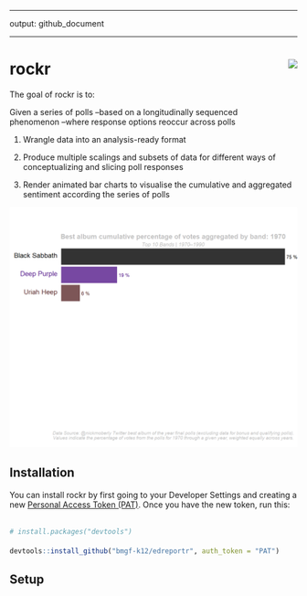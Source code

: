 
-----

output: github\_document

-----

<!-- README.md is generated from README.Rmd. Please edit that file -->

# rockr <img src='hex/rockr_hex' align="right" height="150" />

<!-- badges: start -->

<!-- badges: end -->

The goal of rockr is to:

Given a series of polls –based on a longitudinally sequenced phenomenon
–where response options reoccur across polls

1.  Wrangle data into an analysis-ready format

2.  Produce multiple scalings and subsets of data for different ways of
    conceptualizing and slicing poll responses

3.  Render animated bar charts to visualise the cumulative and
    aggregated sentiment according the series of polls

<p align="center">

<img src="plots/album_poll_final_percentage.gif" alt="reviewer">

</p>

## Installation

You can install rockr by first going to your Developer Settings and
creating a new [Personal Access Token
(PAT)](https://github.com/settings/tokens). Once you have the new token,
run this:

``` r

# install.packages("devtools")

devtools::install_github("bmgf-k12/edreportr", auth_token = "PAT")
```

## Setup
